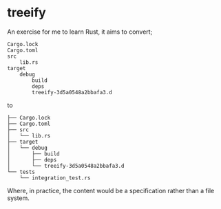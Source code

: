 # treeify

An exercise for me to learn Rust, it aims to convert;

```
Cargo.lock
Cargo.toml
src
    lib.rs
target
    debug
        build
        deps
        treeify-3d5a0548a2bbafa3.d
```

to

```
├── Cargo.lock
├── Cargo.toml
├── src
│   └── lib.rs
├── target
│   └── debug
│       ├── build
│       ├── deps
│       └── treeify-3d5a0548a2bbafa3.d
└── tests
    └── integration_test.rs
```

Where, in practice, the content would be a specification rather than a file system.
